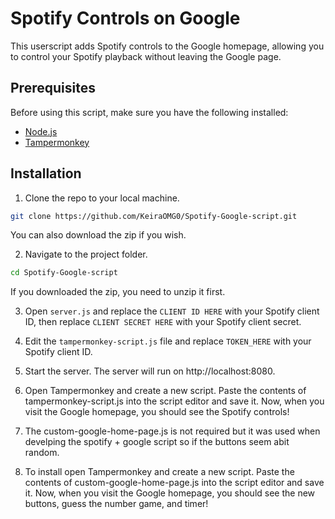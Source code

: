 # Spotify Controls on Google

This userscript adds Spotify controls to the Google homepage, allowing you to control your Spotify playback without leaving the Google page.

## Prerequisites

Before using this script, make sure you have the following installed:

- [Node.js](https://nodejs.org/)
- [Tampermonkey](https://www.tampermonkey.net/)

## Installation

1. Clone the repo to your local machine.
```bash
git clone https://github.com/KeiraOMG0/Spotify-Google-script.git
```
You can also download the zip if you wish.

2. Navigate to the project folder.
```bash
cd Spotify-Google-script
```
If you downloaded the zip, you need to unzip it first.

3. Open `server.js` and replace the `CLIENT ID HERE` with your Spotify client ID, then replace `CLIENT SECRET HERE` with your Spotify client secret.

4. Edit the `tampermonkey-script.js` file and replace `TOKEN_HERE` with your Spotify client ID.

5. Start the server. The server will run on http://localhost:8080.

6. Open Tampermonkey and create a new script. Paste the contents of tampermonkey-script.js into the script editor and save it. Now, when you visit the Google homepage, you should see the Spotify controls!

7. The custom-google-home-page.js is not required but it was used when develping the spotify + google script so if the buttons seem abit random.

8. To install open Tampermonkey and create a new script. Paste the contents of custom-google-home-page.js into the script editor and save it. Now, when you visit the Google homepage, you should see the new buttons, guess the number game, and timer!
